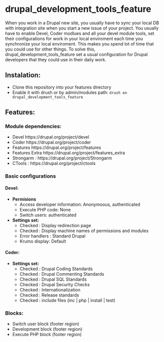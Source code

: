 drupal_development_tools_feature
================================
When you work in a Drupal new site, you usually have to sync your local DB with integration site when you start a new issue of your project.
You usually have to enable Devel, Coder modlues and all your devel module tools, set their configurations for work in your local enviroment each time you synchronize your local enviroment.
This makes you spend lot of time that you could use for other things. To solve this, drupal_development_tools_feature set a usual
configuration for Drupal developers that they could use in their daily work.

<h2> Instalation: </h2>
<ul>
  <li>Clone this repository into your features directory</li>
  <li>
    Enable it with drush or by admin/modules path:
    <code>drush en drupal_development_tools_feature</code>
  </li>
</ul>

<h2> Features: </h2>
<h3>Module dependencies:</h3>
<ul>
  <li>Devel https://drupal.org/project/devel</li>
  <li>Coder https://drupal.org/project/coder</li>
  <li>Features https://drupal.org/project/features</li>
  <li>Features Extra https://drupal.org/project/features_extra</li>
  <li>Strongarm : https://drupal.org/project/Strongarm</li>
  <li>CTools : https://drupal.org/project/ctools</li>
</ul>

<h3>Basic configurations</h3>
<h4>Devel:</h4>
<ul>
  <li>
    <b>Permisions</b>
    <ul>
      <li>Access developer information: Anonymoous, authenticated</li>
      <li>Execute PHP code: None</li>
      <li>Switch users: authenticated</li>
    </ul>
  </li>
  <li>
    <b>Settings set:</b>
    <ul>
      <li>Checked : Display redirection page</li>
      <li>Checked : Display machine names of permissions and modules</li>
      <li>Error handlers : Standard Drupal</li>
      <li>Krumo display: Default</li>
    </ul>
  </li>
</ul>

<h4>Coder:</h4>
<ul>
  <li>
    <b>Settings set:</b>
    <ul>
      <li>Checked : Drupal Coding Standards </li>
      <li>Checked : Drupal Commenting Standards</li>
      <li>Checked : Drupal SQL Standards</li>
      <li>Checked : Drupal Security Checks</li>
      <li>Checked : Internationalization</li>
      <li>Checked : Release standards</li>
      <li>Checked : include files (inc | php | install | test)</li>
    </ul>
  </li>
</ul>

<h3>Blocks:</h3>
<ul>
  <li>Switch user block (footer region)</li>
  <li>Development block (footer region)</li>
  <li>Execute PHP block (footer region)</li>
</ul>
